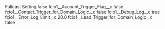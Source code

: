 <?xml version="1.0" encoding="UTF-8"?>
<CustomMetadata xmlns="http://soap.sforce.com/2006/04/metadata" xmlns:xsi="http://www.w3.org/2001/XMLSchema-instance" xmlns:xsd="http://www.w3.org/2001/XMLSchema">
    <label>Fullcast Setting</label>
    <protected>false</protected>
    <values>
        <field>fcio1__Account_Trigger_Flag__c</field>
        <value xsi:type="xsd:boolean">false</value>
    </values>
    <values>
        <field>fcio1__Contact_Trigger_for_Domain_Logic__c</field>
        <value xsi:type="xsd:boolean">false</value>
    </values>
    <values>
        <field>fcio1__Debug_Log__c</field>
        <value xsi:type="xsd:boolean">true</value>
    </values>
    <values>
        <field>fcio1__Error_Log_Limit__c</field>
        <value xsi:type="xsd:double">20.0</value>
    </values>
    <values>
        <field>fcio1__Lead_Trigger_for_Domain_Logic__c</field>
        <value xsi:type="xsd:boolean">false</value>
    </values>
</CustomMetadata>
